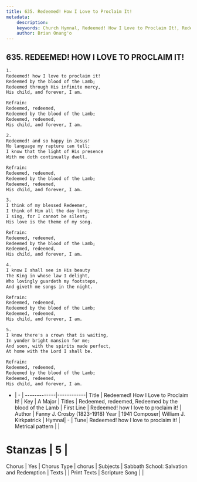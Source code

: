 ```yaml
---
title: 635. Redeemed! How I Love to Proclaim It!
metadata:
    description: 
    keywords: Church Hymnal, Redeemed! How I Love to Proclaim It!, Redeemed! how I love to proclaim it!, Redeemed, redeemed, Redeemed by the blood of the Lamb
    author: Brian Onang'o
---
```



## 635. REDEEMED! HOW I LOVE TO PROCLAIM IT!

```txt
1.
Redeemed! how I love to proclaim it! 
Redeemed by the blood of the Lamb; 
Redeemed through His infinite mercy, 
His child, and forever, I am. 

Refrain:
Redeemed, redeemed, 
Redeemed by the blood of the Lamb; 
Redeemed, redeemed, 
His child, and forever, I am. 

2.
Redeemed! and so happy in Jesus! 
No language my rapture can tell; 
I know that the light of His presence 
With me doth continually dwell. 

Refrain:
Redeemed, redeemed, 
Redeemed by the blood of the Lamb; 
Redeemed, redeemed, 
His child, and forever, I am. 

3.
I think of my blessed Redeemer, 
I think of Him all the day long; 
I sing, for I cannot be silent; 
His love is the theme of my song. 

Refrain:
Redeemed, redeemed, 
Redeemed by the blood of the Lamb; 
Redeemed, redeemed, 
His child, and forever, I am. 

4.
I know I shall see in His beauty 
The King in whose law I delight, 
Who lovingly guardeth my footsteps, 
And giveth me songs in the night. 

Refrain:
Redeemed, redeemed, 
Redeemed by the blood of the Lamb; 
Redeemed, redeemed, 
His child, and forever, I am. 

5.
I know there's a crown that is waiting, 
In yonder bright mansion for me; 
And soon, with the spirits made perfect, 
At home with the Lord I shall be.

Refrain:
Redeemed, redeemed, 
Redeemed by the blood of the Lamb; 
Redeemed, redeemed, 
His child, and forever, I am. 

```

- |   -  |
-------------|------------|
Title | Redeemed! How I Love to Proclaim It! |
Key | A Major |
Titles | Redeemed, redeemed, Redeemed by the blood of the Lamb |
First Line | Redeemed! how I love to proclaim it! |
Author | Fanny J. Crosby (1823-1918)
Year | 1941
Composer| William J. Kirkpatrick |
Hymnal|  - |
Tune| Redeemed! how I love to proclaim it! |
Metrical pattern | |
# Stanzas | 5 |
Chorus | Yes |
Chorus Type | chorus |
Subjects | Sabbath School: Salvation and Redemption |
Texts |  |
Print Texts | 
Scripture Song |  |
  

